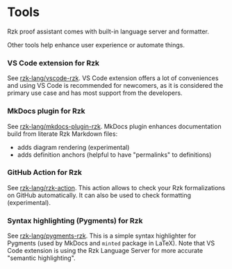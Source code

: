 # Tools

Rzk proof assistant comes with built-in language server and formatter.

Other tools help enhance user experience or automate things.

### VS Code extension for Rzk

See [rzk-lang/vscode-rzk](https://github.com/rzk-lang/vscode-rzk).
VS Code extension offers a lot of conveniences and using VS Code is recommended for newcomers,
as it is considered the primary use case and has most support from the developers.

### MkDocs plugin for Rzk

See [rzk-lang/mkdocs-plugin-rzk](https://github.com/rzk-lang/mkdocs-plugin-rzk).
MkDocs plugin enhances documentation build from literate Rzk Markdown files:
- adds diagram rendering (experimental)
- adds definition anchors (helpful to have "permalinks" to definitions)

### GitHub Action for Rzk

See [rzk-lang/rzk-action](https://github.com/rzk-lang/rzk-action).
This action allows to check your Rzk formalizations on GitHub automatically.
It can also be used to check formatting (experimental).

### Syntax highlighting (Pygments) for Rzk

See [rzk-lang/pygments-rzk](https://github.com/rzk-lang/pygments-rzk).
This is a simple syntax highlighter for Pygments (used by MkDocs and `minted` package in LaTeX).
Note that VS Code extension is using the Rzk Language Server for more accurate "semantic highlighting".
